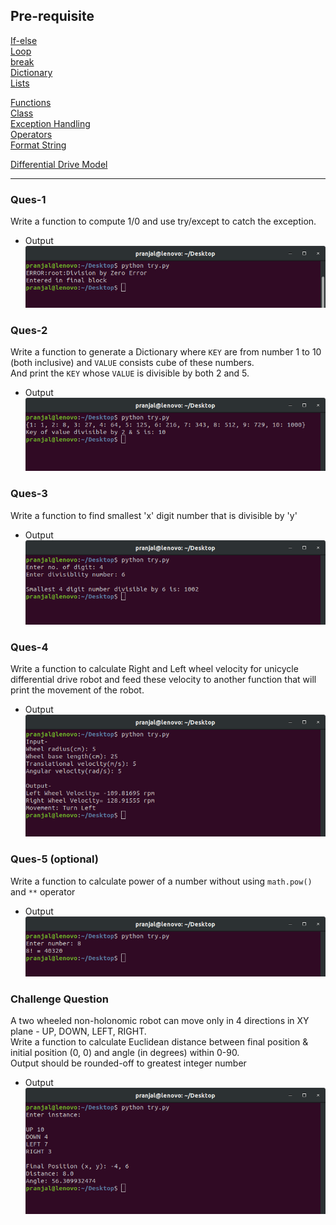 ## Pre-requisite
  [If-else](https://www.learnbyexample.org/python-if-else-elif-statement/) \
  [Loop](https://www.learnbyexample.org/python-while-loop/) \
  [break](https://www.learnbyexample.org/python-break-statement/) \
  [Dictionary](https://www.learnbyexample.org/python-dictionary/) \
  [Lists](https://www.learnbyexample.org/python-list/) 
    
  [Functions](https://www.learnbyexample.org/python-functions/) \
  [Class](https://www.learnbyexample.org/python-classes-and-objects/) \
  [Exception Handling](https://www.learnbyexample.org/python-exceptions-try-except/) \
  [Operators](https://www.learnbyexample.org/python-operators/) \
  [Format String](https://www.learnbyexample.org/python-string-format-method/) 
  
  [Differential Drive Model](https://www.youtube.com/watch?v=aE7RQNhwnPQ)

____

### Ques-1
Write a function to compute 1/0 and use try/except to catch the exception.
- Output \
![](output-img/ques-1.png)

### Ques-2
Write a function to generate a Dictionary where `KEY` are from number 1 to 10 (both inclusive) and `VALUE` consists cube of these numbers. \
And print the `KEY` whose `VALUE` is divisible by both 2 and 5.
- Output \
![](output-img/ques-2.png)

### Ques-3
Write a function to find smallest 'x' digit number that is divisible by 'y'
- Output \
![](output-img/ques-3.png)

### Ques-4
Write a function to calculate Right and Left wheel velocity for unicycle differential drive robot
and feed these velocity to another function that will print the movement of the robot.
- Output \
![](output-img/ques-4.png)

### Ques-5 (optional)
Write a function to calculate power of a number without using `math.pow()` and `**` operator
- Output \
![](output-img/ques-5.png)

### Challenge Question
A two wheeled non-holonomic robot can move only in 4 directions in XY plane - UP, DOWN, LEFT, RIGHT. \
Write a function to calculate Euclidean distance between final position & initial position (0, 0) and angle (in degrees) within 0-90. \
Output should be rounded-off to greatest integer number
- Output \
![](output-img/challenge.png)
